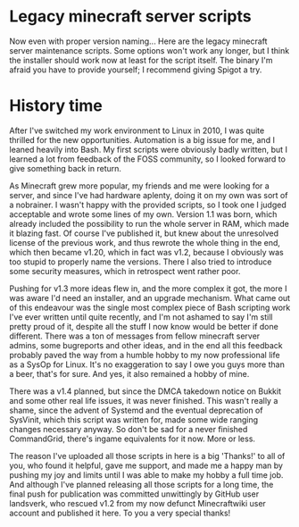 # Legacy minecraft server scripts
Now even with proper version naming...
Here are the legacy minecraft server maintenance scripts. Some options won't work any longer, but I think the installer should work now at least for the script itself. The binary I'm afraid you have to provide yourself; I recommend giving Spigot a try.

# History time
After I've switched my work environment to Linux in 2010, I was quite thrilled for the new opportunities. Automation is a big issue for me, and I leaned heavily into Bash. My first scripts were obviously badly written, but I learned a lot from feedback of the FOSS community, so I looked forward to give something back in return.

As Minecraft grew more popular, my friends and me were looking for a server, and since I've had hardware aplenty, doing it on my own was sort of a nobrainer. I wasn't happy with the provided scripts, so I took one I judged acceptable and wrote some lines of my own. Version 1.1 was born, which already included the possibility to run the whole server in RAM, which made it blazing fast. Of course I've published it, but knew about the unresolved license of the previous work, and thus rewrote the whole thing in the end, which then became v1.20, which in fact was v1.2, because I obviously was too stupid to properly name the versions. There I also tried to introduce some security measures, which in retrospect went rather poor. 

Pushing for v1.3 more ideas flew in, and the more complex it got, the more I was aware I'd need an installer, and an upgrade mechanism. What came out of this endeavour was the single most complex piece of Bash scripting work I've ever written until quite recently, and I'm not ashamed to say I'm still pretty proud of it, despite all the stuff I now know would be better if done different. There was a ton of messages from fellow minecraft server admins, some bugreports and other ideas, and in the end all this feedback probably paved the way from a humble hobby to my now professional life as a SysOp for Linux. It's no exaggeration to say I owe you guys more than a beer, that's for sure. And yes, it also remained a hobby of mine.

There was a v1.4 planned, but since the DMCA takedown notice on Bukkit and some other real life issues, it was never finished. This wasn't really a shame, since the advent of Systemd and the eventual deprecation of SysVinit, which this script was written for, made some wide ranging changes necessary anyway. So don't be sad for a never finished CommandGrid, there's ingame equivalents for it now. More or less.

The reason I've uploaded all those scripts in here is a big 'Thanks!' to all of you, who found it helpful, gave me support, and made me a happy man by pushing my joy and limits until I was able to make my hobby a full time job. And although I've planned releasing all those scripts for a long time, the final push for publication was committed unwittingly by GitHub user landsverk, who rescued v1.2 from my now defunct Minecraftwiki user account and published it here. To you a very special thanks!
